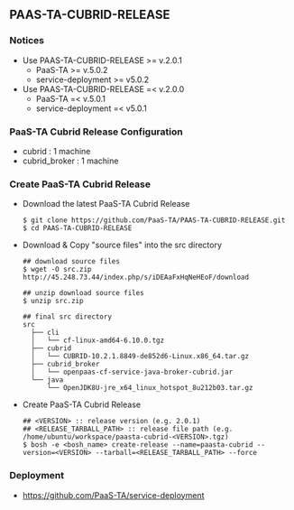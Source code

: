 ## PAAS-TA-CUBRID-RELEASE   

### Notices     
  - Use PAAS-TA-CUBRID-RELEASE >= v.2.0.1    
    - PaaS-TA >= v.5.0.2    
    - service-deployment >= v5.0.2    
  - Use PAAS-TA-CUBRID-RELEASE =< v.2.0.0    
    - PaaS-TA =< v.5.0.1   
    - service-deployment =< v5.0.1    

### PaaS-TA Cubrid Release Configuration   

  - cubrid : 1 machine   
  - cubrid_broker : 1 machine   

### Create PaaS-TA Cubrid Release   
  - Download the latest PaaS-TA Cubrid Release   
    ```   
    $ git clone https://github.com/PaaS-TA/PAAS-TA-CUBRID-RELEASE.git   
    $ cd PAAS-TA-CUBRID-RELEASE   
    ```   
  - Download & Copy "source files" into the src directory   
    ```   
    ## download source files      
    $ wget -O src.zip http://45.248.73.44/index.php/s/iDEAaFxHqNeHEoF/download   

    ## unzip download source files   
    $ unzip src.zip   

    ## final src directory   
    src   
      ├── cli   
      │   └── cf-linux-amd64-6.10.0.tgz   
      ├── cubrid   
      │   └── CUBRID-10.2.1.8849-de852d6-Linux.x86_64.tar.gz   
      ├── cubrid_broker   
      │   └── openpaas-cf-service-java-broker-cubrid.jar   
      └── java   
          └── OpenJDK8U-jre_x64_linux_hotspot_8u212b03.tar.gz   
    ```    
  - Create PaaS-TA Cubrid Release    
    ```   
    ## <VERSION> :: release version (e.g. 2.0.1)   
    ## <RELEASE_TARBALL_PATH> :: release file path (e.g. /home/ubuntu/workspace/paasta-cubrid-<VERSION>.tgz)   
    $ bosh -e <bosh_name> create-release --name=paasta-cubrid --version=<VERSION> --tarball=<RELEASE_TARBALL_PATH> --force   
    ```    
### Deployment   
- https://github.com/PaaS-TA/service-deployment   
